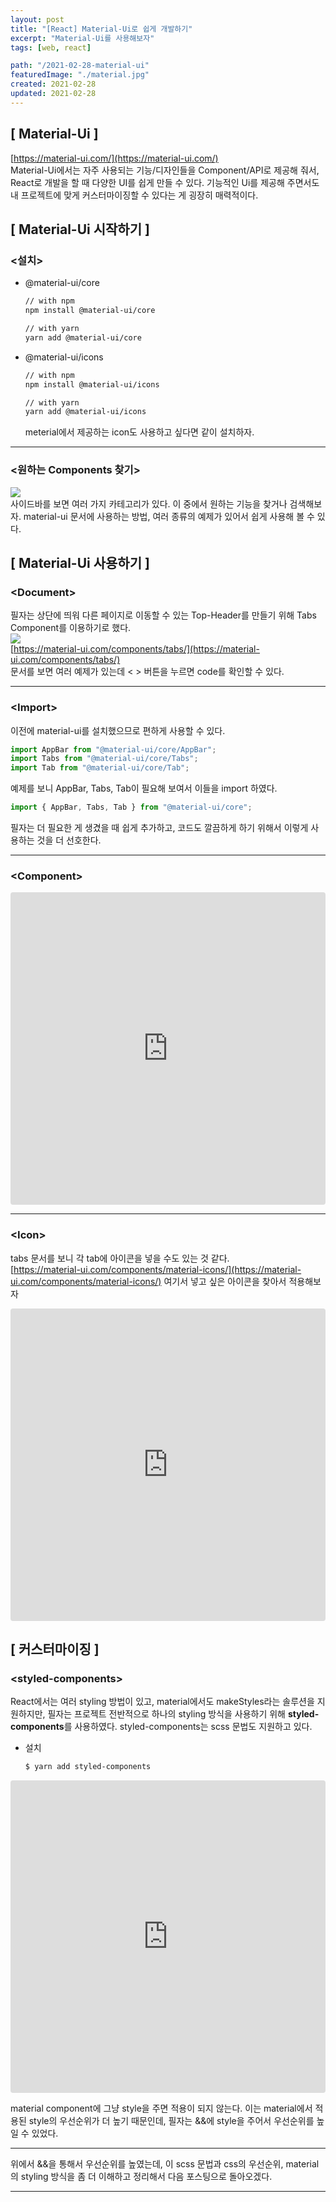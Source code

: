 ```yaml
---
layout: post
title: "[React] Material-Ui로 쉽게 개발하기"
excerpt: "Material-Ui를 사용해보자"
tags: [web, react]

path: "/2021-02-28-material-ui"
featuredImage: "./material.jpg"
created: 2021-02-28
updated: 2021-02-28
---
```


## [ Material-Ui ]  
[https://material-ui.com/](https://material-ui.com/)  
Material-Ui에서는 자주 사용되는 기능/디자인들을 Component/API로 제공해 줘서, React로 개발을 할 때 다양한 UI를 쉽게 만들 수 있다. 기능적인 Ui를 제공해 주면서도 내 프로젝트에 맞게 커스터마이징할 수 있다는 게 굉장히 매력적이다.

## [ Material-Ui 시작하기 ]  
### \<설치\>  
- @material-ui/core
    ```bash
    // with npm
    npm install @material-ui/core

    // with yarn
    yarn add @material-ui/core
    ```

- @material-ui/icons
    ```bash
    // with npm
    npm install @material-ui/icons

    // with yarn
    yarn add @material-ui/icons
    ```
    meterial에서 제공하는 icon도 사용하고 싶다면 같이 설치하자.  
    
---  

### \<원하는 Components 찾기\>  
![](material_sidebar.JPG)  
사이드바를 보면 여러 가지 카테고리가 있다. 이 중에서 원하는 기능을 찾거나 검색해보자. material-ui 문서에 사용하는 방법, 여러 종류의 예제가 있어서 쉽게 사용해 볼 수 있다.  

## [ Material-Ui 사용하기 ]  
### \<Document\>  
필자는 상단에 띄워 다른 페이지로 이동할 수 있는 Top-Header를 만들기 위해 Tabs Component를 이용하기로 했다.  
![](material_tabs.JPG)  
[https://material-ui.com/components/tabs/](https://material-ui.com/components/tabs/)  
문서를 보면 여러 예제가 있는데 \< \> 버튼을 누르면 code를 확인할 수 있다.  

---  

### \<Import\>  
이전에 material-ui를 설치했으므로 편하게 사용할 수 있다.
```jsx
import AppBar from "@material-ui/core/AppBar";
import Tabs from "@material-ui/core/Tabs";
import Tab from "@material-ui/core/Tab";
```  

예제를 보니 AppBar, Tabs, Tab이 필요해 보여서 이들을 import 하였다.  
```jsx
import { AppBar, Tabs, Tab } from "@material-ui/core";
```  

필자는 더 필요한 게 생겼을 때 쉽게 추가하고, 코드도 깔끔하게 하기 위해서 이렇게 사용하는 것을 더 선호한다.  

---  

### \<Component\>  
<iframe src="https://codesandbox.io/embed/boring-cookies-ug881?fontsize=14&hidenavigation=1&theme=dark"
    style="width:100%; height:500px; border:0; border-radius: 4px; overflow:hidden;"
    title="boring-cookies-ug881"
    allow="accelerometer; ambient-light-sensor; camera; encrypted-media; geolocation; gyroscope; hid; microphone; midi; payment; usb; vr; xr-spatial-tracking"
    sandbox="allow-forms allow-modals allow-popups allow-presentation allow-same-origin allow-scripts"
></iframe>  

---  

### \<Icon\>  
tabs 문서를 보니 각 tab에 아이콘을 넣을 수도 있는 것 같다.  
[https://material-ui.com/components/material-icons/](https://material-ui.com/components/material-icons/) 여기서 넣고 싶은 아이콘을 찾아서 적용해보자  

<iframe src="https://codesandbox.io/embed/material-tabs-icon-tuvlv?fontsize=14&hidenavigation=1&theme=dark"
    style="width:100%; height:500px; border:0; border-radius: 4px; overflow:hidden;"
    title="material-tabs-icon"
    allow="accelerometer; ambient-light-sensor; camera; encrypted-media; geolocation; gyroscope; hid; microphone; midi; payment; usb; vr; xr-spatial-tracking"
    sandbox="allow-forms allow-modals allow-popups allow-presentation allow-same-origin allow-scripts"
></iframe>  

## [ 커스터마이징 ]  
### \<styled-components\>  
React에서는 여러 styling 방법이 있고, material에서도 makeStyles라는 솔루션을 지원하지만, 필자는 프로젝트 전반적으로 하나의 styling 방식을 사용하기 위해 **styled-components**를 사용하였다. styled-components는 scss 문법도 지원하고 있다.  

- 설치  
  ``` bash
  $ yarn add styled-components
  ```

<iframe src="https://codesandbox.io/embed/vigorous-architecture-4479r?fontsize=14&hidenavigation=1&theme=dark"
    style="width:100%; height:500px; border:0; border-radius: 4px; overflow:hidden;"
    title="vigorous-architecture-4479r"
    allow="accelerometer; ambient-light-sensor; camera; encrypted-media; geolocation; gyroscope; hid; microphone; midi; payment; usb; vr; xr-spatial-tracking"
    sandbox="allow-forms allow-modals allow-popups allow-presentation allow-same-origin allow-scripts"
></iframe>

material component에 그냥 style을 주면 적용이 되지 않는다. 이는 material에서 적용된 style의 우선순위가 더 높기 때문인데, 필자는 &&에 style을 주어서 우선순위를 높일 수 있었다.  

---  

위에서 &&을 통해서 우선순위를 높였는데, 이 scss 문법과 css의 우선순위, material의 styling 방식을 좀 더 이해하고 정리해서 다음 포스팅으로 돌아오겠다.  

---  
